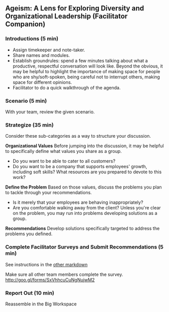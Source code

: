## Ageism: A Lens for Exploring Diversity and Organizational Leadership (Facilitator Companion)

### Introductions (5 min)
* Assign timekeeper and note-taker.
* Share names and modules. 
* Establish groundrules: spend a few minutes talking about what a productive, respectful conversation will look like. Beyond the obvious, it may be helpful to highlight the importance of making space for people who are shy/soft-spoken, being careful not to interrupt others, making space for different opinions. 
* Facilitator to do a quick walkthrough of the agenda. 

### Scenario (5 min)
With your team, review the given scenario.  

### Strategize (35 min)
Consider these sub-categories as a way to structure your discussion. 

**Organizational Values**
Before jumping into the discussion, it may be helpful to specifically define what values you share as a group. 
* Do you want to be able to cater to all customers?
* Do you want to be a company that supports employees' growth, including soft skills? What resources are you prepared to devote to this work?

**Define the Problem**
Based on those values, discuss the problems you plan to tackle through your recommendations.
* Is it merely that your employees are behaving inappropriately? 
* Are you comfortable walking away from the client? 
Unless you're clear on the problem, you may run into problems developing solutions as a group. 

**Recommendations**
Develop solutions specifically targeted to address the problems you defined. 


### Complete Facilitator Surveys and Submit Recommendations (5 min)
See instructions in the [other markdown](https://github.com/turingschool/gear-up/blob/master/ageism_in_tech_org.markdown) 

Make sure all other team members complete the survey.
http://goo.gl/forms/SxVhhcuCuNgNujwM2

### Report Out (10 min)
Reassemble in the Big Workspace 
